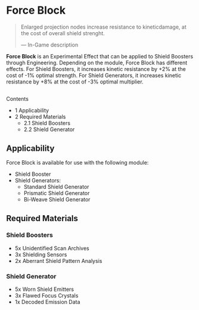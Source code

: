 # Force Block
> 
> 
> Enlarged projection nodes increase resistance to kineticdamage, at the cost of overall shield strenght.
> 
> 
> — In-Game description
> 

**Force Block** is an Experimental Effect that can be applied to Shield Boosters through Engineering. Depending on the module, Force Block has different effects. For Shield Boosters, it increases kinetic resistance by +2% at the cost of -1% optimal strength. For Shield Generators, it increases kinetic resistance by +8% at the cost of -3% optimal multiplier.

## 

Contents

- 1 Applicability
- 2 Required Materials
    - 2.1 Shield Boosters
    - 2.2 Shield Generator

## Applicability

Force Block is available for use with the following module:

- Shield Booster
- Shield Generators:
    - Standard Shield Generator
    - Prismatic Shield Generator
    - Bi-Weave Shield Generator

## Required Materials

### Shield Boosters

- 5x Unidentified Scan Archives
- 3x Shielding Sensors
- 2x Aberrant Shield Pattern Analysis

### Shield Generator

- 5x Worn Shield Emitters
- 3x Flawed Focus Crystals
- 1x Decoded Emission Data